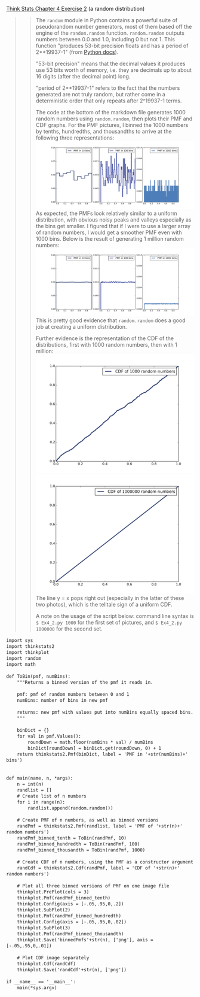 [Think Stats Chapter 4 Exercise 2](http://greenteapress.com/thinkstats2/html/thinkstats2005.html#toc41) (a random distribution)

>> The `random` module in Python contains a powerful suite of pseudorandom number generators, most of them based off the engine of the `random.random` function. `random.random` outputs numbers between 0.0 and 1.0, including 0 but not 1. This function "produces 53-bit precision floats and has a period of 2**19937-1" (from [Python docs](https://docs.python.org/2/library/random.html)). 
>> 
>> "53-bit precision" means that the decimal values it produces use 53 bits worth of memory, i.e. they are decimals up to about 16 digits (after the decimal point) long. 
>> 
>> "period of 2**19937-1" refers to the fact that the numbers generated are not truly random, but rather come in a deterministic order that only repeats after 2^19937-1 terms.
>> 
>> The code at the bottom of the markdown file generates 1000 random numbers using `random.random`, then plots their PMF and CDF graphs. For the PMF pictures, I binned the 1000 numbers by tenths, hundredths, and thousandths to arrive at the following three representations:
>> ![Pmf pictures](binnedPmfs1000.png)
>> As expected, the PMFs look relatively similar to a uniform distribution, with obvious noisy peaks and valleys especially as the bins get smaller. I figured that if I were to use a larger array of random numbers, I would get a smoother PMF even with 1000 bins. Below is the result of generating 1 million random numbers:
>> ![Pmf pictures 1000000](binnedPmfs1000000.png)
>> This is pretty good evidence that `random.random` does a good job at creating a uniform distribution.
>> 
>> Further evidence is the representation of the CDF of the distributions, first with 1000 random numbers, then with 1 million:
>> ![Cdf picture 1000](randCdf1000.png)
>> ![Cdf picture 1000000](randCdf1000000.png)
>> The line y = x pops right out (especially in the latter of these two photos), which is the telltale sign of a uniform CDF.
>> 
>> A note on the usage of the script below: command line syntax is `$ Ex4_2.py 1000` for the first set of pictures, and `$ Ex4_2.py 1000000` for the second set.

```
import sys
import thinkstats2
import thinkplot
import random
import math

def ToBin(pmf, numBins):
    """Returns a binned version of the pmf it reads in.

    pmf: pmf of random numbers between 0 and 1
    numBins: number of bins in new pmf

    returns: new pmf with values put into numBins equally spaced bins.
    """

    binDict = {}
    for val in pmf.Values():
        roundDown = math.floor(numBins * val) / numBins
        binDict[roundDown] = binDict.get(roundDown, 0) + 1
    return thinkstats2.Pmf(binDict, label = 'PMF in '+str(numBins)+' bins')
    

def main(name, n, *args):
    n = int(n)
    randlist = []
    # Create list of n numbers
    for i in range(n):
        randlist.append(random.random())
    
    # Create PMF of n numbers, as well as binned versions
    randPmf = thinkstats2.Pmf(randlist, label = 'PMF of '+str(n)+' random numbers')
    randPmf_binned_tenth = ToBin(randPmf, 10)
    randPmf_binned_hundredth = ToBin(randPmf, 100)
    randPmf_binned_thousandth = ToBin(randPmf, 1000)

    # Create CDF of n numbers, using the PMF as a constructor argument
    randCdf = thinkstats2.Cdf(randPmf, label = 'CDF of '+str(n)+' random numbers')

    # Plot all three binned versions of PMF on one image file
    thinkplot.PrePlot(cols = 3)
    thinkplot.Pmf(randPmf_binned_tenth)
    thinkplot.Config(axis = [-.05,.95,0,.2])
    thinkplot.SubPlot(2)
    thinkplot.Pmf(randPmf_binned_hundredth)
    thinkplot.Config(axis = [-.05,.95,0,.02])
    thinkplot.SubPlot(3)
    thinkplot.Pmf(randPmf_binned_thousandth)
    thinkplot.Save('binnedPmfs'+str(n), ['png'], axis = [-.05,.95,0,.01])
    
    # Plot CDF image separately
    thinkplot.Cdf(randCdf)
    thinkplot.Save('randCdf'+str(n), ['png'])

if __name__ == '__main__':
    main(*sys.argv)
```